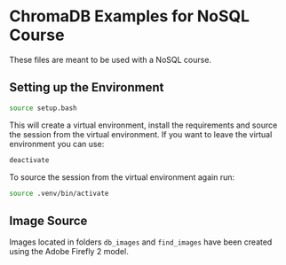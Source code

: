 # ChromaDB Examples for NoSQL Course

These files are meant to be used with a NoSQL course.

## Setting up the Environment


```bash
source setup.bash
```

This will create a virtual environment, install the requirements and 
source the session from the virtual environment. If you want to leave
the virtual environment you can use:


```bash
deactivate
```

To source the session from the virtual environment again run:


```bash
source .venv/bin/activate
```

## Image Source
Images located in folders `db_images` and `find_images` have been created using the Adobe Firefly 2 model.
